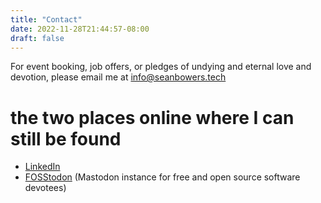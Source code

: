 ```yaml
---
title: "Contact"
date: 2022-11-28T21:44:57-08:00
draft: false 
---
```


For event booking, job offers, or pledges of undying and eternal love and devotion, please email me at info@seanbowers.tech  
  
# the two places online where I can still be found
  * [LinkedIn](https://www.linkedin.com/in/seanaaronbowers/) 
  * [FOSStodon](https://fosstodon.org/@noble) (Mastodon instance for free and open source software devotees)
